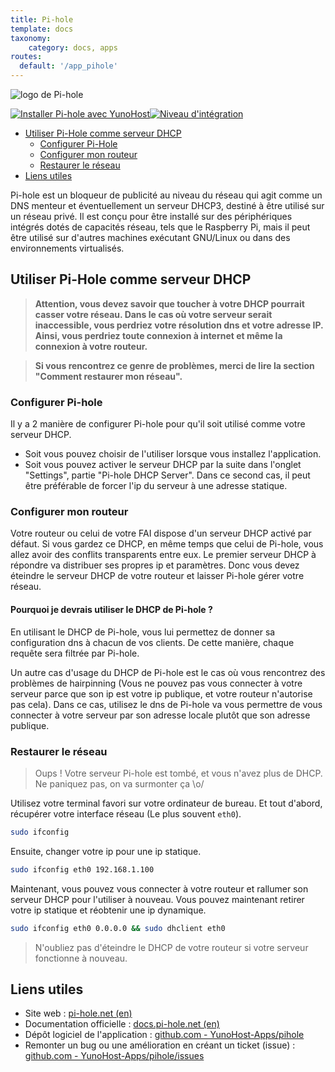 ```yaml
---
title: Pi-hole
template: docs
taxonomy:
    category: docs, apps
routes:
  default: '/app_pihole'
---
```


![logo de Pi-hole](image://pihole_logo.png)

[![Installer Pi-hole avec YunoHost](https://install-app.yunohost.org/install-with-yunohost.png)](https://install-app.yunohost.org/?app=pihole)[![Niveau d'intégration](https://dash.yunohost.org/integration/pihole.svg)](https://dash.yunohost.org/appci/app/pihole)

- [Utiliser Pi-Hole comme serveur DHCP](#utiliser-pi-hole-comme-serveur-dhcp)
  - [Configurer Pi-Hole](#configurer-pi-hole)
  - [Configurer mon routeur](#configurer-mon-routeur)
  - [Restaurer le réseau](#restaurer-le-réseau)
- [Liens utiles](#liens-utiles)

Pi-hole est un bloqueur de publicité au niveau du réseau qui agit comme un DNS menteur et éventuellement un serveur DHCP3, destiné à être utilisé sur un réseau privé. Il est conçu pour être installé sur des périphériques intégrés dotés de capacités réseau, tels que le Raspberry Pi, mais il peut être utilisé sur d'autres machines exécutant GNU/Linux ou dans des environnements virtualisés.

## Utiliser Pi-Hole comme serveur DHCP

> **Attention, vous devez savoir que toucher à votre DHCP pourrait casser votre réseau.
Dans le cas où votre serveur serait inaccessible, vous perdriez votre résolution dns et votre adresse IP.
Ainsi, vous perdriez toute connexion à internet et même la connexion à votre routeur.**

> **Si vous rencontrez ce genre de problèmes, merci de lire la section "Comment restaurer mon réseau".**

### Configurer Pi-hole

Il y a 2 manière de configurer Pi-hole pour qu'il soit utilisé comme votre serveur DHCP.
- Soit vous pouvez choisir de l'utiliser lorsque vous installez l'application.
- Soit vous pouvez activer le serveur DHCP par la suite dans l'onglet "Settings", partie "Pi-hole DHCP Server".
Dans ce second cas, il peut être préférable de forcer l'ip du serveur à une adresse statique.

### Configurer mon routeur

Votre routeur ou celui de votre FAI dispose d'un serveur DHCP activé par défaut.
Si vous gardez ce DHCP, en même temps que celui de Pi-hole, vous allez avoir des conflits transparents entre eux.
Le premier serveur DHCP à répondre va distribuer ses propres ip et paramètres.
Donc vous devez éteindre le serveur DHCP de votre routeur et laisser Pi-hole gérer votre réseau.

#### Pourquoi je devrais utiliser le DHCP de Pi-hole ?

En utilisant le DHCP de Pi-hole, vous lui permettez de donner sa configuration dns à chacun de vos clients. De cette manière, chaque requête sera filtrée par Pi-hole.

Un autre cas d'usage du DHCP de Pi-hole est le cas où vous rencontrez des problèmes de hairpinning (Vous ne pouvez pas vous connecter à votre serveur parce que son ip est votre ip publique, et votre routeur n'autorise pas cela).
Dans ce cas, utilisez le dns de Pi-hole va vous permettre de vous connecter à votre serveur par son adresse locale plutôt que son adresse publique.

### Restaurer le réseau

> Oups !
Votre serveur Pi-hole est tombé, et vous n'avez plus de DHCP.
Ne paniquez pas, on va surmonter ça \o/

Utilisez votre terminal favori sur votre ordinateur de bureau.
Et tout d'abord, récupérer votre interface réseau (Le plus souvent `eth0`).
``` bash
sudo ifconfig
```

Ensuite, changer votre ip pour une ip statique.
``` bash
sudo ifconfig eth0 192.168.1.100
```

Maintenant, vous pouvez vous connecter à votre routeur et rallumer son serveur DHCP pour l'utiliser à nouveau.
Vous pouvez maintenant retirer votre ip statique et réobtenir une ip dynamique.
``` bash
sudo ifconfig eth0 0.0.0.0 && sudo dhclient eth0
```

> N'oubliez pas d'éteindre le DHCP de votre routeur si votre serveur fonctionne à nouveau.

## Liens utiles

 + Site web : [pi-hole.net (en)](https://pi-hole.net)
 + Documentation officielle : [docs.pi-hole.net (en)](https://docs.pi-hole.net/)
 + Dépôt logiciel de l'application : [github.com - YunoHost-Apps/pihole](https://github.com/YunoHost-Apps/pihole_ynh)
 + Remonter un bug ou une amélioration en créant un ticket (issue) : [github.com - YunoHost-Apps/pihole/issues](https://github.com/YunoHost-Apps/pihole_ynh/issues)
 
